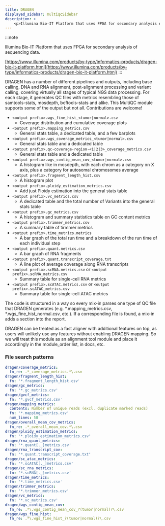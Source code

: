```yaml
---
title: DRAGEN
displayed_sidebar: multiqcSidebar
description: >
    <p>Illumina Bio-IT Platform that uses FPGA for secondary analysis of sequencing data.</p>
---
```


<!--
~~~~~ DO NOT EDIT ~~~~~
This file is autogenerated from the MultiQC module python docstring.
Do not edit the markdown, it will be overwritten.

File path for the source of this content: multiqc/modules/dragen/dragen.py
~~~~~~~~~~~~~~~~~~~~~~~
-->

:::note
<p>Illumina Bio-IT Platform that uses FPGA for secondary analysis of sequencing data.</p>

[https://www.illumina.com/products/by-type/informatics-products/dragen-bio-it-platform.html](https://www.illumina.com/products/by-type/informatics-products/dragen-bio-it-platform.html)
:::

DRAGEN has a number of different pipelines and outputs, including base calling, DNA and RNA alignment,
post-alignment processing and variant calling, covering virtually all stages of typical NGS data processing.
For each stage, it generates QC files with metrics resembling those of samtools-stats, mosdepth, bcftools-stats
and alike. This MultiQC module supports some of the output but not all. Contributions are welcome!

- `<output prefix>.wgs_fine_hist_<tumor|normal>.csv`
  - Coverage distribution and cumulative coverage plots
- `<output prefix>.mapping_metrics.csv`
  - General stats table, a dedicated table, and a few barplots
- `<output prefix>.wgs_coverage_metrics_<tumor|normal>.csv`
  - General stats table and a dedicated table
- `<output prefix>.qc-coverage-region-<1|2|3>_coverage_metrics.csv`
  - General stats table and a dedicated table
- `<output prefix>.wgs_contig_mean_cov_<tumor|normal>.csv`
  - A histogram like in mosdepth, with each chrom as a category on X axis, plus a category for autosomal chromosomes average
- `<output prefix>.fragment_length_hist.csv`
  - A histogram plot
- `<output prefix>.ploidy_estimation_metrics.csv`
  - Add just Ploidy estimation into the general stats table
- `<output prefix>.vc_metrics.csv`
  - A dedicated table and the total number of Variants into the general stats table
- `<output prefix>.gc_metrics.csv`
  - A histogram and summary statistics table on GC content metrics
- `<output prefix>.trimmer_metrics.csv`
  - A summary table of tirmmer metrics
- `<output prefix>.time_metrics.metrics`
  - A bar graph of the total run time and a breakdown of the run time of each individual step
- `<output prefix>.quant.metrics.csv`
  - A bar graph of RNA fragments
- `<output prefix>.quant.transcript_coverage.txt`
  - A line plot of average coverage along RNA transcripts
- `<output prefix>.scRNA.metrics.csv` or `<output prefix>.scRNA_metrics.csv`
  - Summary table for single-cell RNA metrics
- `<output prefix>.scATAC.metrics.csv` or `<output prefix>.scATAC_metrics.csv`
  - Summary table for single-cell ATAC metrics

The code is structured in a way so every mix-in parses one type of QC file that DRAGEN generates
(e.g. *.mapping_metrics.csv, *.wgs_fine_hist_normal.csv, etc.). If a corresponding file is found, a mix-in adds
a section into the report.

DRAGEN can be treated as a fast aligner with additional features on top, as users will unlikely use any
features without enabling DRAGEN mapping. So we will treat this module as an alignment tool module and
place it accordingly in the module_order list, in docs, etc.

### File search patterns

```yaml
dragen/coverage_metrics:
  fn_re: .*_coverage_metrics.*\.csv
dragen/fragment_length_hist:
  fn: '*.fragment_length_hist.csv'
dragen/gc_metrics:
  fn: '*.gc_metrics.csv'
dragen/gvcf_metrics:
  fn: '*.gvcf_metrics.csv'
dragen/mapping_metrics:
  contents: Number of unique reads (excl. duplicate marked reads)
  fn: '*.mapping_metrics.csv'
  num_lines: 50
dragen/overall_mean_cov_metrics:
  fn_re: .*_overall_mean_cov.*\.csv
dragen/ploidy_estimation_metrics:
  fn: '*.ploidy_estimation_metrics.csv'
dragen/rna_quant_metrics:
  fn: '*.quant[._]metrics.csv'
dragen/rna_transcript_cov:
  fn: '*.quant.transcript_coverage.txt'
dragen/sc_atac_metrics:
  fn: '*.scATAC[._]metrics.csv'
dragen/sc_rna_metrics:
  fn: '*.scRNA[._]metrics.csv'
dragen/time_metrics:
  fn: '*.time_metrics.csv'
dragen/trimmer_metrics:
  fn: '*.trimmer_metrics.csv'
dragen/vc_metrics:
  fn: '*.vc_metrics.csv'
dragen/wgs_contig_mean_cov:
  fn_re: .*\.wgs_contig_mean_cov_?(tumor|normal)?\.csv
dragen/wgs_fine_hist:
  fn_re: .*\.wgs_fine_hist_?(tumor|normal)?\.csv
```
    